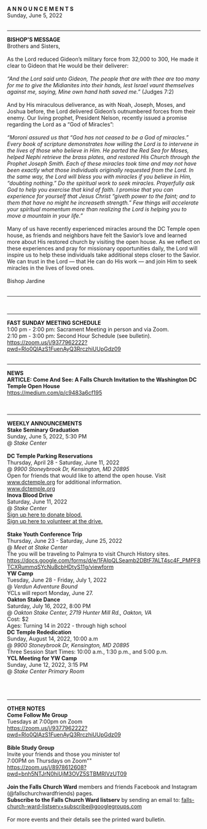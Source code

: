 **A N N O U N C E M E N T S**<br />
Sunday, June 5, 2022<br />
<br />

<hr />

**BISHOP'S MESSAGE**<br />
Brothers and Sisters,<br />
<br />
As the Lord reduced Gideon’s military force from 32,000 to 300, He made it clear to Gideon that He would be their deliverer:<br />
<br />
*“And the Lord said unto Gideon, The people that are with thee are too many for me to give the Midianites into their hands, lest Israel vaunt themselves against me, saying, Mine own hand hath saved me.”* (Judges 7:2)<br />
<br />
And by His miraculous deliverance, as with Noah, Joseph, Moses, and Joshua before, the Lord delivered Gideon’s outnumbered forces from their enemy. Our living prophet, President Nelson, recently issued a promise regarding the Lord as a “God of Miracles”:<br />
<br />
*“Moroni assured us that “God has not ceased to be a God of miracles.” Every book of scripture demonstrates how willing the Lord is to intervene in the lives of those who believe in Him. He parted the Red Sea for Moses, helped Nephi retrieve the brass plates, and restored His Church through the Prophet Joseph Smith. Each of these miracles took time and may not have been exactly what those individuals originally requested from the Lord. In the same way, the Lord will bless you with miracles if you believe in Him, “doubting nothing.” Do the spiritual work to seek miracles. Prayerfully ask God to help you exercise that kind of faith. I promise that you can experience for yourself that Jesus Christ “giveth power to the faint; and to them that have no might he increaseth strength.” Few things will accelerate your spiritual momentum more than realizing the Lord is helping you to move a mountain in your life.”*<br />
<br />
Many of us have recently experienced miracles around the DC Temple open house, as friends and neighbors have felt the Savior’s love and learned more about His restored church by visiting the open house. As we reflect on these experiences and pray for missionary opportunities daily, the Lord will inspire us to help these individuals take additional steps closer to the Savior.  We can trust in the Lord — that He can do His work — and join Him to seek miracles in the lives of loved ones. <br />
<br />
Bishop Jardine<br />
<br />


<hr />

<br />


<hr />

**FAST SUNDAY MEETING SCHEDULE**<br />
1:00 pm - 2:00 pm: Sacrament Meeting in person and via Zoom. <br />
2:10 pm - 3:00 pm: Second Hour Schedule (see bulletin). <br />
https://zoom.us/j/9377962222?pwd=Rlo0QlAzS1FuenAyQ3RrczhiUUpGdz09<br />
<br />


<hr />

**NEWS**<br />
**ARTICLE: Come And See: A Falls Church Invitation to the Washington DC Temple Open House**<br />
https://medium.com/p/c9483a6cf195<br />
<br />
<br />


<hr />

**WEEKLY ANNOUNCEMENTS**<br />
**Stake Seminary Graduation**<br />
Sunday, June 5, 2022, 5:30 PM<br />
@ *Stake Center*<br />
<br />
**DC Temple Parking Reservations**<br />
Thursday, April 28 - Saturday, June 11, 2022<br />
@ *9900 Stoneybrook Dr, Kensington, MD 20895*<br />
Open for friends that would like to attend the open house. Visit www.dctemple.org for additional information.<br />
www.dctemple.org<br />
**Inova Blood Drive**<br />
Saturday, June 11, 2022<br />
@ *Stake Center*<br />
[Sign up here to donate blood.](https://www.inovabloodsaves.org/index.cfm?group=op&step=2&opid=29916&opidh=E09BEECB84950AB800163058E1127FD4&idt=44691.5576389)<br />
[Sign up here to volunteer at the drive.](https://www.signupgenius.com/go/5080A48ABA72FA4F58-blood2)<br />
<br />
**Stake Youth Conference Trip**<br />
Thursday, June 23 - Saturday, June 25, 2022<br />
@ *Meet at Stake Center*<br />
The you will be traveling to Palmyra to visit Church History sites. <br />
https://docs.google.com/forms/d/e/1FAIpQLSeamb2DBtF7ALT4sc4F_PMPF8TCXRummqSYcNuBcbHDtyS11g/viewform<br />
**YW Camp**<br />
Tuesday, June 28 - Friday, July 1, 2022<br />
@ *Verdun Adventure Bound*<br />
YCLs will report Monday, June 27. <br />
**Oakton Stake Dance**<br />
Saturday, July 16, 2022, 8:00 PM<br />
@ *Oakton Stake Center, 2719 Hunter Mill Rd., Oakton, VA*<br />
Cost: $2<br />
Ages: Turning 14 in 2022 - through high school<br />
**DC Temple Rededication**<br />
Sunday, August 14, 2022, 10:00 a.m<br />
@ *9900 Stoneybrook Dr, Kensington, MD 20895*<br />
Three Session Start Times: 10:00 a.m., 1:30 p.m., and 5:00 p.m.<br />
**YCL Meeting for YW Camp**<br />
Sunday, June 12, 2022, 3:15 PM<br />
@ *Stake Center Primary Room*<br />
<br />
<br />
<br />

<hr />

**OTHER NOTES**<br />
**Come Follow Me Group**<br />
Tuesdays at 7:00pm on Zoom<br />
https://zoom.us/j/9377962222?pwd=Rlo0QlAzS1FuenAyQ3RrczhiUUpGdz09<br />
<br />
**Bible Study Group**<br />
Invite your friends and those you minister to!<br />
7:00PM on Thursdays on Zoom""<br />
https://zoom.us/j/8978612608?pwd=bnh5NTJrN0hiUjM3OVZ5STBMRlVzUT09<br />
<br />
 **Join the Falls Church Ward** members and friends Facebook and Instagram (@fallschurchwardfriends) pages.  <br />
 **Subscribe to the Falls Church Ward listserv** by sending an email to: falls-church-ward-listserv+subscribe@googlegroups.com  <br />
<br />
For more events and their details see the printed ward bulletin.  <br />
<br />

